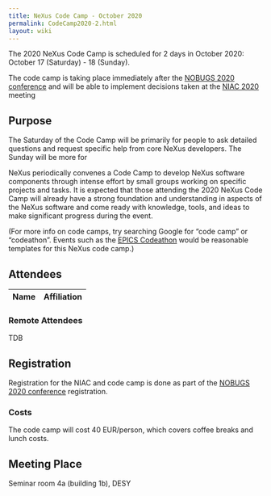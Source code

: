 ```yaml
---
title: NeXus Code Camp - October 2020
permalink: CodeCamp2020-2.html
layout: wiki
---
```


The 2020 NeXus Code Camp is scheduled for 2 days in October 2020:
October 17 (Saturday) - 18 (Sunday).

The code camp is taking place immediately after the [NOBUGS 2020 conference](https://tiny.cc/nobugs2020) and
will be able to implement decisions taken at the [NIAC 2020](https://www.nexusformat.org/NIAC2020.html) meeting

## Purpose

The Saturday of the Code Camp will be primarily for people to ask detailed questions and request specific help from core NeXus developers. The Sunday will be more for 

NeXus periodically convenes a Code Camp to
develop NeXus software components through intense effort by small groups
working on specific projects and tasks. It is expected that those
attending the 2020 NeXus Code Camp will already have a strong foundation
and understanding in aspects of the NeXus software and come ready with
knowledge, tools, and ideas to make significant progress during the
event. 

(For more info on code camps, try searching Google for “code camp” or
“codeathon”. Events such as the [EPICS
Codeathon](https://www.aps.anl.gov/epics/meetings/codeathon.php) would be
reasonable templates for this NeXus code camp.)

## Attendees

Name|Affiliation
----|----

### Remote Attendees

TDB

## Registration

Registration for the NIAC and code camp is done as part of the [NOBUGS 2020 conference](https://tiny.cc/nobugs2020) registration.

### Costs

The code camp will cost 40 EUR/person, which covers coffee breaks and lunch costs.

Meeting Place
-------------

Seminar room 4a (building 1b), DESY


